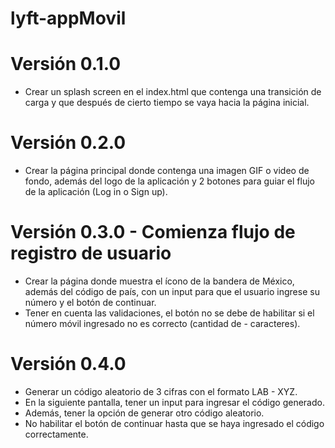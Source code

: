 # lyft-appMovil
# Versión 0.1.0
- Crear un splash screen en el index.html que contenga una transición de carga y que después de cierto tiempo se vaya hacia la  página inicial.
# Versión 0.2.0
- Crear la página principal donde contenga una imagen GIF o video de fondo, además del logo de la aplicación y 2 botones para  guiar el flujo de la aplicación (Log in o Sign up).
# Versión 0.3.0 - Comienza flujo de registro de usuario
- Crear la página donde muestra el ícono de la bandera de México, además del código de país, con un input para que el usuario  ingrese su número y el botón de continuar.
- Tener en cuenta las validaciones, el botón no se debe de habilitar si el número móvil ingresado no es correcto (cantidad de - caracteres).
# Versión 0.4.0
- Generar un código aleatorio de 3 cifras con el formato LAB - XYZ.
- En la siguiente pantalla, tener un input para ingresar el código generado.
- Además, tener la opción de generar otro código aleatorio.
- No habilitar el botón de continuar hasta que se haya ingresado el código correctamente.
